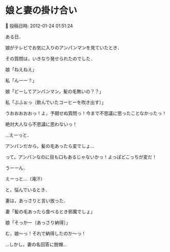 # 娘と妻の掛け合い

📅 投稿日時: 2012-01-24 01:51:24

ある日．





娘がテレビでお気に入りのアンパンマンを見ていたとき．





その質問は，いきなり発せられたのでした．





娘「ねえねえ」





私「んーー？」





娘「どーしてアンパンマン，髪の毛無いの？？」





私「ぶふぉっ（飲んでいたコーヒーを吹き出す）」





うおおおおおっ！よ，予期せぬ質問っ！今まで不思議に思ったことなかったっ！


絶対大人なら不思議に思わないっ！





…えーっと．


アンパンだから，髪の毛あったら変でしょ…


って，アンパンなのに目も口もあるじゃないかっ！よっぽどこっちが変だ！


うーーん．


えーっと…（滝汗）





と，悩んでいるとき．


妻は，あっさりと言い放った．





妻「髪の毛あったら食べるとき邪魔でしょ」





娘「そっかー（あっさり納得）」





む，娘～っ！それで納得したのか～っ！





…しかし，妻の名回答に脱帽…
